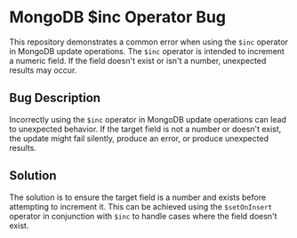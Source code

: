 # MongoDB $inc Operator Bug
This repository demonstrates a common error when using the `$inc` operator in MongoDB update operations.  The `$inc` operator is intended to increment a numeric field. If the field doesn't exist or isn't a number, unexpected results may occur.

## Bug Description
Incorrectly using the `$inc` operator in MongoDB update operations can lead to unexpected behavior.  If the target field is not a number or doesn't exist, the update might fail silently, produce an error, or produce unexpected results.

## Solution
The solution is to ensure the target field is a number and exists before attempting to increment it.  This can be achieved using the `$setOnInsert` operator in conjunction with `$inc` to handle cases where the field doesn't exist.